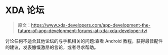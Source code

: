 # XDA 论坛

> 原文：<https://www.xda-developers.com/app-development-the-future-of-app-development-forums-at-xda-xda-developer-tv/>

讨论任何不适合其他论坛的与手机相关的问题:查看 Android 教程，获得最佳配件的建议，发表慷慨激昂的言论，或者寻求帮助。